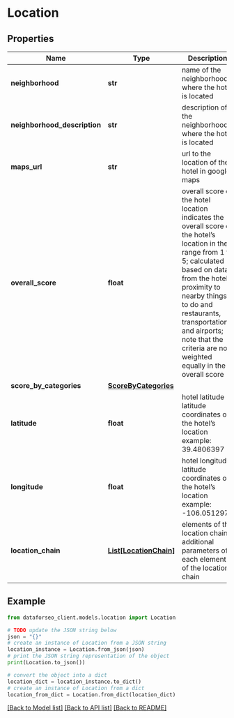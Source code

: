 # Location


## Properties

Name | Type | Description | Notes
------------ | ------------- | ------------- | -------------
**neighborhood** | **str** | name of the neighborhood where the hotel is located | [optional] 
**neighborhood_description** | **str** | description of the neighborhood where the hotel is located | [optional] 
**maps_url** | **str** | url to the location of the hotel in google maps | [optional] 
**overall_score** | **float** | overall score of the hotel location indicates the overall score of the hotel’s location in the range from 1 to 5; calculated based on data from the hotel’s proximity to nearby things to do and restaurants, transportation, and airports; note that the criteria are not weighted equally in the overall score | [optional] 
**score_by_categories** | [**ScoreByCategories**](ScoreByCategories.md) |  | [optional] 
**latitude** | **float** | hotel latitude latitude coordinates of the hotel’s location example: 39.4806397 | [optional] 
**longitude** | **float** | hotel longitude latitude coordinates of the hotel’s location example: -106.0512973 | [optional] 
**location_chain** | [**List[LocationChain]**](LocationChain.md) | elements of the location chain additional parameters of each element of the location chain | [optional] 

## Example

```python
from dataforseo_client.models.location import Location

# TODO update the JSON string below
json = "{}"
# create an instance of Location from a JSON string
location_instance = Location.from_json(json)
# print the JSON string representation of the object
print(Location.to_json())

# convert the object into a dict
location_dict = location_instance.to_dict()
# create an instance of Location from a dict
location_from_dict = Location.from_dict(location_dict)
```
[[Back to Model list]](../README.md#documentation-for-models) [[Back to API list]](../README.md#documentation-for-api-endpoints) [[Back to README]](../README.md)


